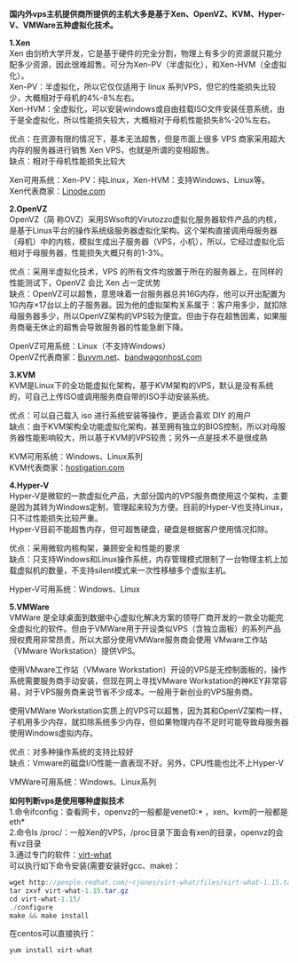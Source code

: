 ﻿**国内外vps主机提供商所提供的主机大多是基于Xen、OpenVZ、KVM、Hyper-V、VMWare五种虚拟化技术。**  
  
**1.Xen**  
Xen 由剑桥大学开发，它是基于硬件的完全分割，物理上有多少的资源就只能分配多少资源，因此很难超售。可分为Xen-PV（半虚拟化），和Xen-HVM（全虚拟化）。  
Xen-PV：半虚拟化，所以它仅仅适用于 linux 系列VPS，但它的性能损失比较少，大概相对于母机的4%-8%左右。  
Xen-HVM：全虚拟化，可以安装windows或自由挂载ISO文件安装任意系统，由于是全虚拟化，所以性能损失较大，大概相对于母机性能损失8%-20%左右。

优点：在资源有限的情况下，基本无法超售，但是市面上很多 VPS 商家采用超大内存的服务器进行销售 Xen VPS，也就是所谓的变相超售。  
缺点：相对于母机性能损失比较大

Xen可用系统：Xen-PV：纯Linux，Xen-HVM：支持Windows、Linux等。  
Xen代表商家：[Linode.com](http://linode.com/)

**2.OpenVZ**  
OpenVZ（简 称OVZ）采用SWsoft的Virutozzo虚拟化服务器软件产品的内核，是基于Linux平台的操作系统级服务器虚拟化架构。这个架构直接调用母服务器（母机）中的内核，模拟生成出子服务器（VPS，小机），所以，它经过虚拟化后相对于母服务器，性能损失大概只有的1-3%。

优点：采用半虚拟化技术，VPS 的所有文件均放置于所在的服务器上，在同样的性能测试下，OpenVZ 会比 Xen 占一定优势  
缺点：OpenVZ可以超售，意思味着一台服务器总共16G内存，他可以开出配置为1G内存×17台以上的子服务器。因为他的虚拟架构关系属于：客户用多少，就扣除母服务器多少，所以OpenVZ架构的VPS较为便宜。但由于存在超售因素，如果服务商毫无休止的超售会导致服务器的性能急剧下降。

OpenVZ可用系统：Linux（不支持Windows）  
OpenVZ代表商家：[Buyvm.net](http://buyvm.net/)、[bandwagonhost.com](https://bandwagonhost.com/)

**3.KVM**  
KVM是Linux下的全功能虚拟化架构，基于KVM架构的VPS，默认是没有系统的，可自己上传ISO或调用服务商自带的ISO手动安装系统。

优点：可以自己载入 iso 进行系统安装等操作，更适合喜欢 DIY 的用户  
缺点：由于KVM架构全功能虚拟化架构，甚至拥有独立的BIOS控制，所以对母服务器性能影响较大，所以基于KVM的VPS较贵；另外一点是技术不是很成熟

KVM可用系统：Windows、Linux系列  
KVM代表商家：[hostigation.com](https://hostigation.com/)

**4.Hyper-V**  
Hyper-V是微软的一款虚拟化产品，大部分国内的VPS服务商使用这个架构，主要是因为其转为Windows定制，管理起来较为方便。目前的Hyper-V也支持Linux，只不过性能损失比较严重。  
Hyper-V目前不能超售内存，但可超售硬盘，硬盘是根据客户使用情况扣除。

优点：采用微软内核构架，兼顾安全和性能的要求  
缺点：只支持Windows和Linux操作系统，内存管理模式限制了一台物理主机上加载虚拟机的数量，不支持silent模式来一次性移植多个虚拟主机。

Hyper-V可用系统：Windows、Linux

**5.VMWare**  
VMWare 是全球桌面到数据中心虚拟化解决方案的领导厂商开发的一款全功能完全虚拟化的软件。但由于VMWare用于开设类似VPS（含独立面板）的系列产品授权费用非常昂贵，所以大部分使用VMWare服务商会使用 VMware工作站（VMware Workstation）提供VPS。

使用VMware工作站（VMware Workstation）开设的VPS是无控制面板的，操作系统需要服务商手动安装，但现在网上寻找VMware Workstation的神KEY非常容易，对于VPS服务商来说节省不少成本。一般用于新创业的VPS服务商。

使用VMWare Workstation实质上的VPS可以超售，因为其和OpenVZ架构一样，子机用多少内存，就扣除系统多少内存，但如果物理内存不足时可能导致母服务器使用Windows虚拟内存。

优点：对多种操作系统的支持比较好  
缺点：Vmware的磁盘I/O性能一直表现不好。另外，CPU性能也比不上Hyper-V

VMWare可用系统：Windows、Linux系列

**如何判断vps是使用哪种虚拟技术**  
1.命令ifconfig：查看网卡，openvz的一般都是venet0:* ，xen、kvm的一般都是eth*  
2.命令ls /proc/：一般Xen的VPS，/proc目录下面会有xen的目录，openvz的会有vz目录  
3.通过专门的软件：[virt-what](http://people.redhat.com/~rjones/virt-what/)  
可以执行如下命令安装(需要安装好gcc、make)：

```java
wget http://people.redhat.com/~rjones/virt-what/files/virt-what-1.15.tar.gz
tar zxvf virt-what-1.15.tar.gz
cd virt-what-1.15/
./configure
make && make install
```

在centos可以直接执行：

```cs
yum install virt-what
```